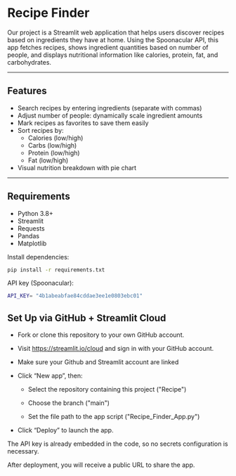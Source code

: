 # Recipe Finder

Our project is a Streamlit web application that helps users discover recipes based on ingredients they have at home. Using the Spoonacular API, this app fetches recipes, shows ingredient quantities based on number of people, and displays nutritional information like calories, protein, fat, and carbohydrates.

---

## Features

- Search recipes by entering ingredients (separate with commas)
- Adjust number of people: dynamically scale ingredient amounts
- Mark recipes as favorites to save them easily
- Sort recipes by:
  - Calories (low/high)
  - Carbs (low/high)
  - Protein (low/high)
  - Fat (low/high)
- Visual nutrition breakdown with pie chart

---

## Requirements

- Python 3.8+
- Streamlit
- Requests
- Pandas
- Matplotlib

Install dependencies:

```bash
pip install -r requirements.txt
```

API key (Spoonacular):

```bash
API_KEY= "4b1abeabfae84cddae3ee1e0803ebc01"
```

## Set Up via GitHub + Streamlit Cloud

- Fork or clone this repository to your own GitHub account.

- Visit https://streamlit.io/cloud and sign in with your GitHub account.

- Make sure your Github and Streamlit account are linked

- Click “New app”, then:

    - Select the repository containing this project ("Recipe")

    - Choose the branch ("main")

    - Set the file path to the app script ("Recipe_Finder_App.py")

- Click “Deploy” to launch the app.

The API key is already embedded in the code, so no secrets configuration is necessary.

After deployment, you will receive a public URL to share the app.

